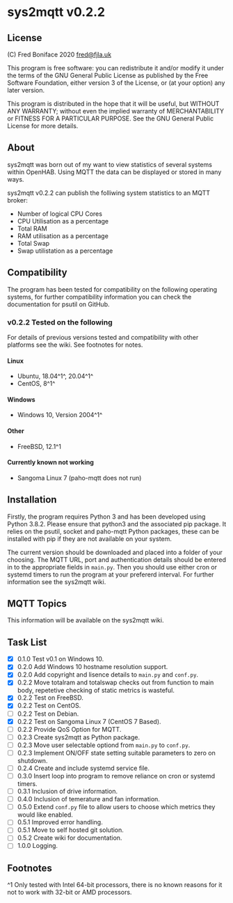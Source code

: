 # **sys2mqtt** v0.2.2

## License

(C) Fred Boniface 2020 <fred@fjla.uk>

This program is free software: you can redistribute it and/or modify it under the terms of the GNU General Public License as published by the Free Software Foundation, either version 3 of the License,  or (at your option) any later version.

This program is distributed in the hope that it will be useful, but WITHOUT ANY WARRANTY; without even the implied warranty of MERCHANTABILITY or FITNESS FOR A PARTICULAR PURPOSE.  See the GNU General Public License for more details.

## About

sys2mqtt was born out of my want to view statistics of several systems within OpenHAB.  Using MQTT the data can be displayed or stored in many ways.

sys2mqtt v0.2.2 can publish the folliwing system statistics to an MQTT broker:

- Number of logical CPU Cores
- CPU Utilisation as a percentage
- Total RAM
- RAM utilisation as a percentage
- Total Swap
- Swap utilistation as a percentage

## Compatibility

The program has been tested for compatibility on the following operating systems, for further compatibility information you can check the documentation for psutil on GitHub.

### v0.2.2 Tested on the following

For details of previous versions tested and compatibility with other platforms see the wiki.
See footnotes for notes.

#### Linux

- Ubuntu, 18.04^1^, 20.04^1^
- CentOS, 8^1^

#### Windows

- Windows 10, Version 2004^1^

#### Other

- FreeBSD, 12.1^1

#### Currently known not working

- Sangoma Linux 7 (paho-mqtt does not run)

## Installation

Firstly, the program requires Python 3 and has been developed using Python 3.8.2.  Please ensure that python3 and the associated pip package.  It relies on the psutil, socket and paho-mqtt Python packages, these can be installed with pip if they are not available on your system.

The current version should be downloaded and placed into a folder of your choosing.  The MQTT URL, port and authentication details should be entered in to the appropriate fields in `main.py`.  Then you should use either cron or systemd timers to run the program at your prefererd interval.  For further information see the sys2mqtt wiki.

## MQTT Topics

This information will be available on the sys2mqtt wiki.

## Task List

- [X] 0.1.0 Test v0.1 on Windows 10.
- [X] 0.2.0 Add Windows 10 hostname resolution support.
- [X] 0.2.0 Add copyright and lisence details to `main.py` and `conf.py`.
- [X] 0.2.2 Move totalram and totalswap checks out from function to main body, repetetive checking of static metrics is wasteful.
- [X] 0.2.2 Test on FreeBSD.
- [X] 0.2.2 Test on CentOS.
- [ ] 0.2.2 Test on Debian.
- [X] 0.2.2 Test on Sangoma Linux 7 (CentOS 7 Based).
- [ ] 0.2.2 Provide QoS Option for MQTT.
- [ ] 0.2.3 Create sys2mqtt as Python package.
- [ ] 0.2.3 Move user selectable optiond from `main.py` to `conf.py`.
- [ ] 0.2.3 Implement ON/OFF state setting suitable parameters to zero on shutdown.
- [ ] 0.2.4 Create and include systemd service file.
- [ ] 0.3.0 Insert loop into program to remove reliance on cron or systemd timers.
- [ ] 0.3.1 Inclusion of drive information.
- [ ] 0.4.0 Inclusion of temerature and fan information.
- [ ] 0.5.0 Extend `conf.py` file to allow users to choose which metrics they would like enabled.
- [ ] 0.5.1 Improved error handling.
- [ ] 0.5.1 Move to self hosted git solution.
- [ ] 0.5.2 Create wiki for documentation.
- [ ] 1.0.0 Logging.

## Footnotes

^1 Only tested with Intel 64-bit processors, there is no known reasons for it not to work with 32-bit or AMD processors.
